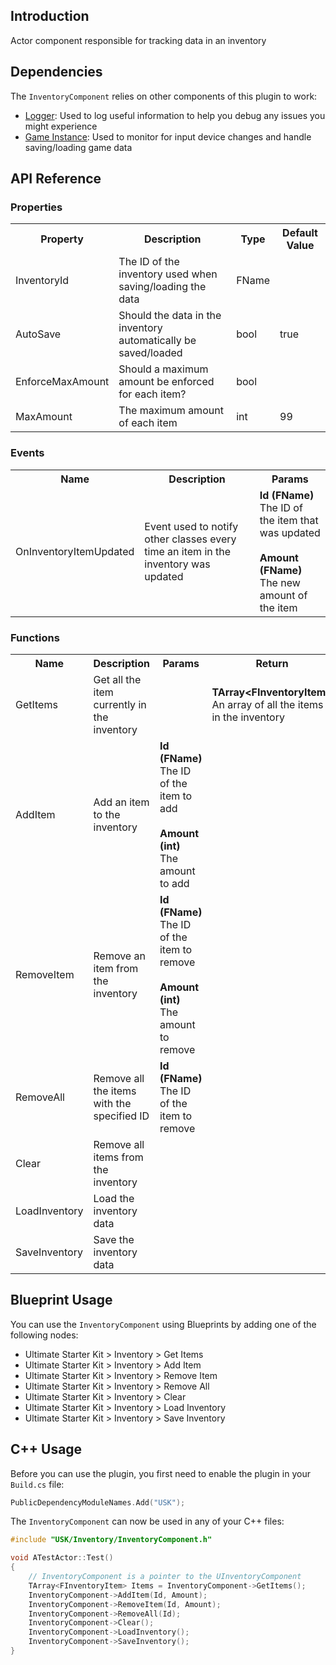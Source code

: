 ## Introduction
Actor component responsible for tracking data in an inventory

## Dependencies
The <code>InventoryComponent</code> relies on other components of this plugin to work:
<ul>
	<li><a href="../logger">Logger</a>: Used to log useful information to help you debug any issues you might experience</li>
	<li><a href="../gameinstance">Game Instance</a>: Used to monitor for input device changes and handle saving/loading game data</li>
</ul>

## API Reference
### Properties
<table>
	<tr>
		<th>Property</th>
		<th>Description</th>
		<th>Type</th>
		<th>Default Value</th>
	</tr>
	<tr>
		<td>InventoryId</td>
		<td>The ID of the inventory used when saving/loading the data</td>
		<td>FName</td>
		<td></td>
	</tr>
	<tr>
		<td>AutoSave</td>
		<td>Should the data in the inventory automatically be saved/loaded</td>
		<td>bool</td>
		<td>true</td>
	</tr>
	<tr>
		<td>EnforceMaxAmount</td>
		<td>Should a maximum amount be enforced for each item?</td>
		<td>bool</td>
		<td></td>
	</tr>
	<tr>
		<td>MaxAmount</td>
		<td>The maximum amount of each item</td>
		<td>int</td>
		<td>99</td>
	</tr>
</table>

### Events
<table>
	<tr>
		<th>Name</th>
		<th>Description</th>
		<th>Params</th>
	</tr>
	<tr>
		<td>OnInventoryItemUpdated</td>
		<td>Event used to notify other classes every time an item in the inventory was updated</td>
		<td><strong>Id (FName)</strong><br/>The ID of the item that was updated<br/><br/><strong>Amount (FName)</strong><br/>The new amount of the item</td>
	</tr>
</table>

### Functions
<table>
	<tr>
		<th>Name</th>
		<th>Description</th>
		<th>Params</th>
		<th>Return</th>
	</tr>
	<tr>
		<td>GetItems</td>
		<td>Get all the item currently in the inventory</td>
		<td></td>
		<td><strong>TArray&lt;FInventoryItem&gt;</strong><br/>An array of all the items in the inventory</td>
	</tr>
	<tr>
		<td>AddItem</td>
		<td>Add an item to the inventory</td>
		<td><strong>Id (FName)</strong><br/>The ID of the item to add<br/><br/><strong>Amount (int)</strong><br/>The amount to add</td>
		<td></td>
	</tr>
	<tr>
		<td>RemoveItem</td>
		<td>Remove an item from the inventory</td>
		<td><strong>Id (FName)</strong><br/>The ID of the item to remove<br/><br/><strong>Amount (int)</strong><br/>The amount to remove</td>
		<td></td>
	</tr>
	<tr>
		<td>RemoveAll</td>
		<td>Remove all the items with the specified ID</td>
		<td><strong>Id (FName)</strong><br/>The ID of the item to remove</td>
		<td></td>
	</tr>
	<tr>
		<td>Clear</td>
		<td>Remove all items from the inventory</td>
		<td></td>
		<td></td>
	</tr>
	<tr>
		<td>LoadInventory</td>
		<td>Load the inventory data</td>
		<td></td>
		<td></td>
	</tr>
	<tr>
		<td>SaveInventory</td>
		<td>Save the inventory data</td>
		<td></td>
		<td></td>
	</tr>
</table>

## Blueprint Usage
You can use the <code>InventoryComponent</code> using Blueprints by adding one of the following nodes:
<ul>
	<li>Ultimate Starter Kit > Inventory > Get Items</li>
	<li>Ultimate Starter Kit > Inventory > Add Item</li>
	<li>Ultimate Starter Kit > Inventory > Remove Item</li>
	<li>Ultimate Starter Kit > Inventory > Remove All</li>
	<li>Ultimate Starter Kit > Inventory > Clear</li>
	<li>Ultimate Starter Kit > Inventory > Load Inventory</li>
	<li>Ultimate Starter Kit > Inventory > Save Inventory</li>
</ul>

## C++ Usage
Before you can use the plugin, you first need to enable the plugin in your <code>Build.cs</code> file:
```c++
PublicDependencyModuleNames.Add("USK");
```

The <code>InventoryComponent</code> can now be used in any of your C++ files:
```c++
#include "USK/Inventory/InventoryComponent.h"

void ATestActor::Test()
{
	// InventoryComponent is a pointer to the UInventoryComponent
	TArray<FInventoryItem> Items = InventoryComponent->GetItems();
	InventoryComponent->AddItem(Id, Amount);
	InventoryComponent->RemoveItem(Id, Amount);
	InventoryComponent->RemoveAll(Id);
	InventoryComponent->Clear();
	InventoryComponent->LoadInventory();
	InventoryComponent->SaveInventory();
}
```
